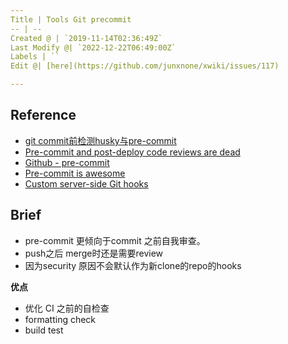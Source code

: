 ```yaml
---
Title | Tools Git precommit
-- | --
Created @ | `2019-11-14T02:36:49Z`
Last Modify @| `2022-12-22T06:49:00Z`
Labels | ``
Edit @| [here](https://github.com/junxnone/xwiki/issues/117)

---
```

## Reference
- [git commit前检测husky与pre-commit](https://www.jianshu.com/p/f0d31f92bfab)
- [Pre-commit and post-deploy code reviews are dead](https://about.gitlab.com/blog/2019/01/31/pre-commit-post-deploy-is-dead/)
- [Github - pre-commit](https://github.com/pre-commit)
- [Pre-commit is awesome](https://blog.jerrycodes.com/pre-commit-is-awesome/)
- [Custom server-side Git hooks](https://github.com/gitlabhq/gitlabhq/blob/master/doc/administration/custom_hooks.md)

## Brief

- pre-commit 更倾向于commit 之前自我审查。
- push之后 merge时还是需要review
- 因为security 原因不会默认作为新clone的repo的hooks

**优点**
- 优化 CI 之前的自检查
- formatting check
- build test


